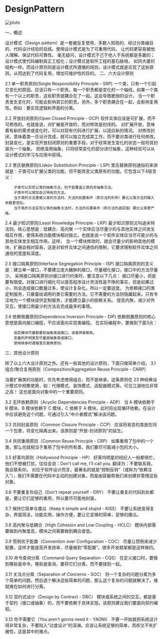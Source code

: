 # DesignPattern



![pluto](https://upload-images.jianshu.io/upload_images/1874797-f5628f9633193b27.png)


一、概述

设计模式（Design pattern）是一套被反复使用、多数人知晓的、经过分类编目的、代码设计经验的总结。使用设计模式是为了可重用代码、
让代码更容易被他人理解、保证代码可靠性。 毫无疑问，设计模式于己于他人于系统都是多赢的；设计模式使代码编制真正工程化；设计模式是软件工程的基石脉络，
如同大厦的结构一样。而设计原则则是设计模式所遵循的规则，设计模式就是实现了这些原则，从而达到了代码复用、增加可维护性的目的。
二、六大设计原则

2.1 单一职责原则(Single Responsibility Principle - SRP)
一个类，只有一个引起它变化的原因。应该只有一个职责。每一个职责都是变化的一个轴线，如果一个类有一个以上的职责，这些职责就耦合在了一起。这会导致脆弱的设计。
当一个职责发生变化时，可能会影响其它的职责。另外，多个职责耦合在一起，会影响复用性。例如：要实现逻辑和界面的分离。

2.2 开放封闭原则(Open Closed Principle - OCP)
软件实体应该是可扩展，而不可修改的。也就是说，对扩展是开放的，而对修改是封闭的。
对扩展开放，意味着有新的需求或变化时，可以对现有代码进行扩展，以适应新的情况。
对修改封闭，意味着类一旦设计完成，就可以独立完成其工作，而不要对类进行任何修改。
封装变化，是实现开放封闭原则的重要手段，对于经常发生变化的状态一般将其封装为一个抽象。
拒绝滥用抽象，只将经常变化的部分进行抽象，这种经验可以从设计模式的学习与应用中获得。

2.3 里氏替换原则(Liskov Substitution Principle - LSP)
里氏替换原则通俗的来讲就是：子类可以扩展父类的功能，但不能改变父类原有的功能。它包含以下4层含义：

        子类可以实现父类的抽象方法，但不能覆盖父类的非抽象方法。
        子类中可以增加自己特有的方法。
        当子类的方法重载父类的方法时，方法的前置条件（即方法的形参）要比父类方法的输入参数更宽松。
        当子类的方法实现父类的抽象方法时，方法的后置条件（即方法的返回值）要比父类更严格。

2.4 最少知识原则(Least Knowledge Principle - LKP)
最少知识原则又叫迪米特法则。核心思想是：低耦合、高内聚
一个实体应当尽量少的与其他实体之间发生相互作用，使得系统功能模块相对独立。也就是说一个软件实体应当尽可能少的与其他实体发生相互作用。这样，
当一个模块修改时，就会尽量少的影响其他的模块，扩展会相对容易，这是对软件实体之间通信的限制，它要求限制软件实体之间通信的宽度和深度。

2.5 接口隔离原则(Interface Segregation Principle - ISP)
接口隔离原则的含义是：建立单一接口，不要建立庞大臃肿的接口，尽量细化接口，接口中的方法尽量少。
采用接口隔离原则对接口进行约束时，要注意以下几点：
        接口尽量小，但是要有限度。对接口进行细化可以提高程序设计灵活性是不挣的事实，但是如果过小，则会造成接口数量过多，使设计复杂化。所以一定要适度。
        为依赖接口的类定制服务，只暴露给调用的类它需要的方法，它不需要的方法则隐藏起来。只有专注地为一个模块提供定制服务，才能建立最小的依赖关系。
        提高内聚，减少对外交互。使接口用最少的方法去完成最多的事情。

2.6 依赖倒置原则(Dependence Inversion Principle - DIP)
依赖倒置原则的核心思想是面向接口编程，不应该面向实现类编程。
在实际编程中，要做到下面3点：

        低层模块尽量都要有抽象类或接口，或者两者都有。
        变量的声明类型尽量是抽象类或接口。
        使用继承时遵循里氏替换原则。

三、其他设计原则

除了以上六大设计原则之外。还有一些其他的设计原则，下面只做简单介绍，
3.1 组合/聚合复用原则（Composition/Aggregation Reuse Principle - CARP）

当要扩展类的功能时，优先考虑使用组合，而不是继承。这条原则在 23 种经典设计模式中频繁使用，如：代理模式、装饰模式、适配器模式等。可见江湖地位非常之高！
这也是面向对象中的一个重要原则。

3.2 无环依赖原则（Acyclic Dependencies Principle - ADP）
当 A 模块依赖于 B 模块，B 模块依赖于 C 模块，C 依赖于 A 模块，此时将出现循环依赖。在设计中应该避免这个问题，可通过引入“中介者模式”解决该问题。

3.3 共同封装原则（Common Closure Principle - CCP）
应该将易变的类放在同一个包里，将变化隔离出来。该原则是“开放-封闭原则”的延生。

3.4 共同重用原则（Common Reuse Principle - CRP）
如果重用了包中的一个类，那么也就相当于重用了包中的所有类，我们要尽可能减小包的大小。

3.5 好莱坞原则（Hollywood Principle - HP）
好莱坞明星的经纪人一般都很忙，他们不想被打扰，往往会说：Don't call me, I'll call you. 翻译为：不要联系我，我会联系你。
对应于软件设计而言，最著名的就是“控制反转”（或称为“依赖注入”），我们不需要在代码中主动的创建对象，而是由容器帮我们来创建并管理这些对象。

3.6 不要重复你自己（Don't repeat yourself - DRY）
不要让重复的代码到处都是，要让它们足够的重用，所以要尽可能地封装。

3.7 保持它简单与傻瓜（Keep it simple and stupid - KISS）
不要让系统变得复杂，界面简洁，功能实用，操作方便，要让它足够的简单，足够的傻瓜。

3.8 高内聚与低耦合（High Cohesion and Low Coupling - HCLC）
模块内部需要做到内聚度高，模块之间需要做到耦合度低。

3.9 惯例优于配置（Convention over Configuration - COC）
尽量让惯例来减少配置，这样才能提高开发效率，尽量做到“零配置”。很多开发框架都是这样做的。

3.10 命令查询分离（Command Query Separation - CQS）
在定义接口时，要做到哪些是命令，哪些是查询，要将它们分离，而不要揉到一起。

3.11 关注点分离（Separation of Concerns - SOC）
将一个复杂的问题分离为多个简单的问题，然后逐个解决这些简单的问题，那么这个复杂的问题就解决了。难就难在如何进行分离。

3.12 契约式设计（Design by Contract - DBC）
模块或系统之间的交互，都是基于契约（接口或抽象）的，而不要依赖于具体实现。该原则建议我们要面向契约编程。

3.13 你不需要它（You aren't gonna need it - YAGNI）
不要一开始就把系统设计得非常复杂，不要陷入“过度设计”的深渊。应该让系统足够的简单，而却又不失扩展性，这是其中的难点。
